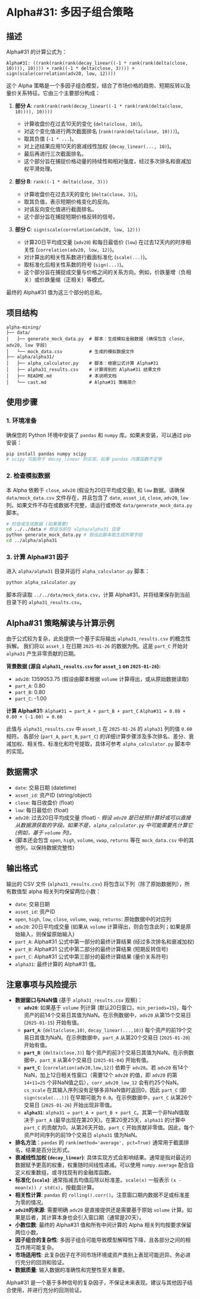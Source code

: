 # Alpha#31: 多因子组合策略

## 描述

Alpha#31 的计算公式为：

```
Alpha#31: ((rank(rank(rank(decay_linear((-1 * rank(rank(delta(close, 10)))), 10)))) + rank((-1 * delta(close, 3)))) + sign(scale(correlation(adv20, low, 12))))
```

这个 Alpha 策略是一个多因子组合模型，结合了市场价格的趋势、短期反转以及量价关系特征。它由三个主要部分构成：

1. **部分 A**: `rank(rank(rank(decay_linear((-1 * rank(rank(delta(close, 10)))), 10))))`

   * 计算收盘价在过去10天的变化 (`delta(close, 10)`)。
   * 对这个变化值进行两次截面排名 (`rank(rank(delta(close, 10)))`)。
   * 取其负值 (`-1 * ...`)。
   * 对上述结果应用10天的衰减线性加权 (`decay_linear(..., 10)`)。
   * 最后再进行三次截面排名。
   * 这个部分旨在捕捉价格动量的持续性和相对强度，经过多次排名和衰减加权平滑处理。
2. **部分 B**: `rank((-1 * delta(close, 3)))`

   * 计算收盘价在过去3天的变化 (`delta(close, 3)`)。
   * 取其负值，表示短期价格变化的反向。
   * 对该反向变化值进行截面排名。
   * 这个部分旨在捕捉短期价格反转的信号。
3. **部分 C**: `sign(scale(correlation(adv20, low, 12)))`

   * 计算20日平均成交量 (`adv20`) 和每日最低价 (`low`) 在过去12天内的时序相关性 (`correlation(adv20, low, 12)`)。
   * 对计算出的相关性系数进行截面标准化 (`scale(...)`)。
   * 取标准化后相关性系数的符号 (`sign(...)`)。
   * 这个部分旨在捕捉成交量与价格之间的关系方向。例如，价跌量增（负相关）或价跌量缩（正相关）等模式。

最终的 Alpha#31 值为这三个部分的总和。

## 项目结构

```
alpha-mining/
├── data/
│   ├── generate_mock_data.py  # 脚本：生成模拟金融数据 (确保包含 close, adv20, low 字段)
│   └── mock_data.csv          # 生成的模拟数据文件
├── alpha/alpha31/
│   ├── alpha_calculator.py    # 脚本：根据公式计算 Alpha#31
│   ├── alpha31_results.csv    # 计算得到的 Alpha#31 结果文件
│   ├── README.md              # 本说明文档
│   └── cast.md                # Alpha#31 策略简介
```

## 使用步骤

### 1. 环境准备

确保您的 Python 环境中安装了 `pandas` 和 `numpy` 库。如果未安装，可以通过 pip 安装：

```bash
pip install pandas numpy scipy
# scipy 可能用于 decay_linear 的实现，如果 pandas 内置函数不足够
```

### 2. 检查模拟数据

本 Alpha 依赖于 `close`, `adv20` (假设为20日平均成交量), 和 `low` 数据。请确保 `data/mock_data.csv` 文件存在，并且包含了 `date`, `asset_id`, `close`, `adv20`, `low` 列。如果文件不存在或数据不完整，请运行或修改 `data/generate_mock_data.py` 脚本。

```bash
# 检查或生成数据 (如果需要)
cd ../../data # 假设当前在 alpha/alpha31 目录
python generate_mock_data.py # 假设此脚本能生成所需字段
cd ../alpha/alpha31
```

### 3. 计算 Alpha#31 因子

进入 `alpha/alpha31` 目录并运行 `alpha_calculator.py` 脚本：

```bash
python alpha_calculator.py
```

脚本将读取 `../../data/mock_data.csv`，计算 Alpha#31，并将结果保存到当前目录下的 `alpha31_results.csv`。

## Alpha#31 策略解读与计算示例

由于公式较为复杂，此处提供一个基于实际输出 `alpha31_results.csv` 的概念性拆解。
我们将以 `asset_1` 在日期 `2025-01-26` 的数据为例。这是 `part_C` 开始对 `alpha31` 产生非零贡献的日期。

**背景数据 (源自 `alpha31_results.csv` for `asset_1` on `2025-01-26`):**
- `adv20`: 1359053.75 (假设由脚本根据 `volume` 计算得出，或从原始数据读取)
- `part_A`: 0.80
- `part_B`: 0.80
- `part_C`: -1.00

**计算 Alpha#31:**
`Alpha#31 = part_A + part_B + part_C`
`Alpha#31 = 0.80 + 0.80 + (-1.00) = 0.60`

此值与 `alpha31_results.csv` 中 `asset_1` 在 `2025-01-26` 的 `alpha31` 列的值 `0.60` 相符。
各部分 (`part_A`, `part_B`, `part_C`) 的详细计算步骤涉及多次排名、差分、衰减加权、相关性、标准化和符号提取，具体可参考 `alpha_calculator.py` 脚本中的实现。

## 数据需求

- `date`: 交易日期 (datetime)
- `asset_id`: 资产ID (string/object)
- `close`: 每日收盘价 (float)
- `low`: 每日最低价 (float)
- `adv20`: 过去20日平均成交量 (float) - *假设 `adv20` 是已经预计算好或可以直接从数据源获取的字段。如果不是，`alpha_calculator.py` 中可能需要先计算它 (例如，基于 `volume` 列)。*
- (脚本还会包含 `open`, `high`, `volume`, `vwap`, `returns` 等在 `mock_data.csv` 中的其他列，以保持数据完整性)

## 输出格式

输出的 CSV 文件 (`alpha31_results.csv`) 将包含以下列（除了原始数据列），所有数值型 alpha 相关列均保留两位小数：

- `date`: 交易日期
- `asset_id`: 资产ID
- `open`, `high`, `low`, `close`, `volume`, `vwap`, `returns`: 原始数据中的对应列
- `adv20`: 20日平均成交量 (如果从 `volume` 计算得出，则会包含此列；如果是原始输入，则保留原始输入)
- `part_A`: Alpha#31 公式中第一部分的最终计算结果 (经过多次排名和衰减加权)
- `part_B`: Alpha#31 公式中第二部分的最终计算结果 (短期反转信号)
- `part_C`: Alpha#31 公式中第三部分的最终计算结果 (量价关系符号)
- `alpha31`: 最终计算的 Alpha#31 值。

## 注意事项与风险提示

- **数据窗口与NaN值** (基于 `alpha31_results.csv` 观察)：
  - **`adv20`**: 如果基于 `volume` 列计算 (默认20日窗口，`min_periods=15`)，每个资产的前14个交易日其值为NaN。在示例数据中，`adv20` 从第15个交易日 (`2025-01-15`) 开始有值。
  - **`part_A`**: (`delta(close,10)`, `decay_linear(...,10)`) 每个资产的前19个交易日其值为NaN。在示例数据中，`part_A` 从第20个交易日 (`2025-01-20`) 开始有值。
  - **`part_B`**: (`delta(close,3)`) 每个资产的前3个交易日其值为NaN。在示例数据中，`part_B` 从第4个交易日 (`2025-01-04`) 开始有值。
  - **`part_C`**: (`correlation(adv20,low,12)`) 依赖于 `adv20`。若 `adv20` 有14个NaN，加上12日相关性窗口（需要12个 `adv20` 的值，即 `adv20` 的第 `14+11=25` 个非NaN值之后），`corr_adv20_low_12` 会有约25个NaN。`cs_scale` 在其输入序列没有足够多非NaN值时返回0，因此 `part_C` (即 `sign(scale(...))`) 在早期可能为 `0.0`。在示例数据中，`part_C` 从第26个交易日 (`2025-01-26`) 开始出现非零值。
  - **`alpha31`**: `alpha31 = part_A + part_B + part_C`。其第一个非NaN值取决于 `part_A` (最早出现在第20天)。在第20至25天，`alpha31` 的计算中 `part_C` 的贡献为0。从第26天开始，`part_C` 开始贡献非零值。因此，每个资产时间序列的前19个交易日 `alpha31` 值为NaN。
- **排名方法**：`pandas` 的 `rank(method='average', pct=True)` 通常用于截面排名，结果是百分比形式。
- **衰减线性加权 (`decay_linear`)**: 具体实现方式会影响结果。通常是指对最近的数据赋予更高的权重，权重随时间线性递减。可以使用 `numpy.average` 配合自定义权重数组，或寻找现有的金融库函数。
- **标准化 (`scale`)**: 通常指减去均值后除以标准差。`scale(x)` 一般表示 `(x - mean(x)) / std(x)`，按截面计算。
- **相关性计算**: `pandas` 的 `rolling().corr()`。注意窗口期内数据不足或标准差为零的情况。
- **`adv20`的来源**: 需要明确 `adv20` 是直接提供还是需要基于原始 `volume` 计算。如果是后者，其计算本身也会引入窗口期（通常是20天）。
- **小数位数**: 最终的 Alpha#31 值和所有中间计算的 Alpha 相关列均按要求保留两位小数。
- **因子组合的复杂性**: 多因子组合可能导致模型解释性下降，且各部分之间的相互作用可能复杂。
- **市场适用性**: 此复杂因子在不同市场环境或资产类别上表现可能迥异。务必进行充分的回测和验证。
- **数据质量**: 输入数据的准确性和完整性至关重要。

Alpha#31 是一个基于多种信号的复杂因子，不保证未来表现。建议与其他因子结合使用，并进行充分的回测验证。
